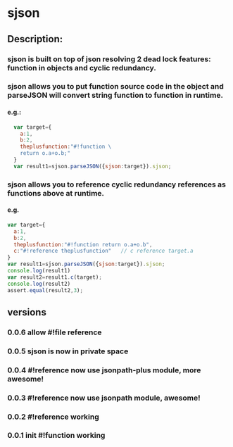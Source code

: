 # sjson

## Description:

### sjson is built on top of json resolving 2 dead lock features: function in objects and cyclic redundancy.

### sjson allows you to put function source code in the object and parseJSON will convert string function to function in runtime.

#### e.g.:

```javascript
  var target={
    a:1,
    b:2,
    theplusfunction:"#!function \
    return o.a+o.b;"
  }
  var result1=sjson.parseJSON({sjson:target}).sjson;
```

### sjson allows you to reference cyclic redundancy references as functions above at runtime.

#### e.g.

```javascript
var target={
  a:1,
  b:2,
  theplusfunction:"#!function return o.a+o.b",
  c:"#!reference theplusfunction"   // c reference target.a
}
var result1=sjson.parseJSON({sjson:target}).sjson;
console.log(result1)
var result2=result1.c(target);
console.log(result2)
assert.equal(result2,3);
```

## versions

### 0.0.6 allow #!file reference

### 0.0.5 sjson is now in private space

### 0.0.4 #!reference now use jsonpath-plus module, more awesome!

### 0.0.3 #!reference now use jsonpath module, awesome!

### 0.0.2 #!reference working

### 0.0.1 init #!function working
